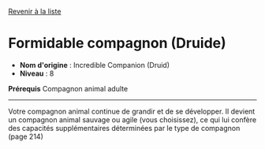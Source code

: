 [Revenir à la liste](..)

# Formidable compagnon (Druide)

 * **Nom d'origine** : Incredible Companion (Druid)
 * **Niveau** : 8


<p><strong>Prérequis</strong> Compagnon animal adulte</p>
<hr>
<p>Votre compagnon animal continue de grandir et de se développer. Il devient un compagnon animal sauvage ou agile (vous choisissez), ce qui lui confère des capacités supplémentaires déterminées par le type de compagnon (page 214)</p>